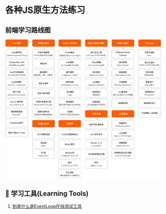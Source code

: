 # 各种JS原生方法练习

## 前端学习路线图

![前端学习路线图](./images/前端学习路线.png)

## 🔭 学习工具(Learning Tools)

1. [到底什么是EventLoop在线测试工具](http://latentflip.com/loupe)
